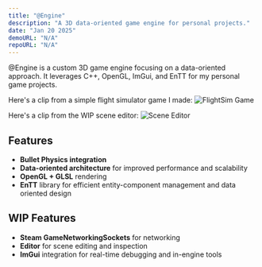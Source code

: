 ```yaml
---
title: "@Engine"
description: "A 3D data-oriented game engine for personal projects."
date: "Jan 20 2025"
demoURL: "N/A"
repoURL: "N/A"
---
```


@Engine is a custom 3D game engine focusing on a data-oriented approach. It leverages C++, OpenGL, ImGui, and EnTT for my personal game projects.

Here's a clip from a simple flight simulator game I made:
![FlightSim Game](/dogfighting.gif)

Here's a clip from the WIP scene editor:
![Scene Editor](/scene-editor.gif)

## Features
- **Bullet Physics integration**
- **Data-oriented architecture** for improved performance and scalability  
- **OpenGL + GLSL** rendering  
- **EnTT** library for efficient entity-component management and data oriented design

## WIP Features
- **Steam GameNetworkingSockets** for networking
- **Editor** for scene editing and inspection
- **ImGui** integration for real-time debugging and in-engine tools  

